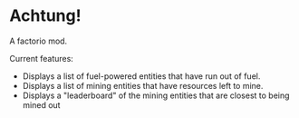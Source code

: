 # Achtung!
A factorio mod.

Current features:
* Displays a list of fuel-powered entities that have run out of fuel.
* Displays a list of mining entities that have resources left to mine.
* Displays a "leaderboard" of the mining entities that are closest to being mined out
